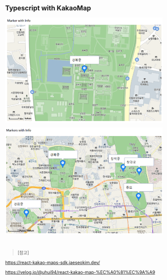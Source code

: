 ## Typescript with KakaoMap

![markerwithinfo](./public/markerwithinfo.PNG)

![markerswithinfo](./public/markerswithinfo.PNG)

<br>

> [참고] 

https://react-kakao-maps-sdk.jaeseokim.dev/

https://velog.io/@uhui94/react-kakao-map-%EC%A0%81%EC%9A%A9